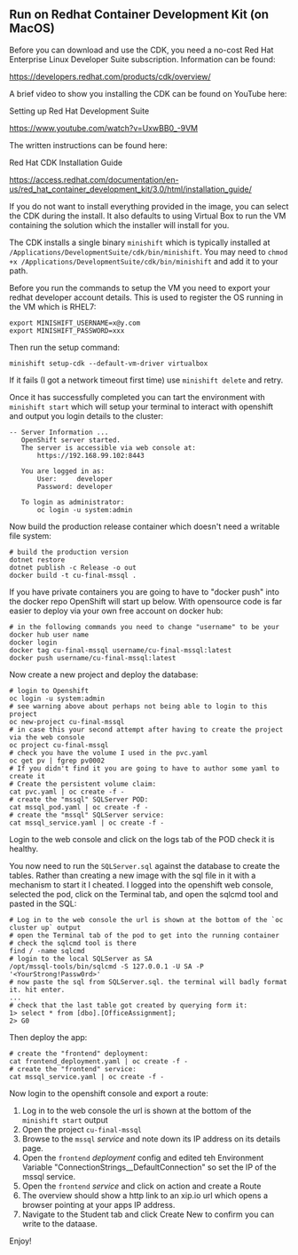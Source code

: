 
## Run on Redhat Container Development Kit (on MacOS)

Before you can download and use the CDK, you need a no-cost Red Hat Enterprise
Linux Developer Suite subscription. Information can be found:

https://developers.redhat.com/products/cdk/overview/

A brief video to show you installing the CDK can be found on YouTube here:

Setting up Red Hat Development Suite

https://www.youtube.com/watch?v=UxwBB0_-9VM

The written instructions can be found here:

Red Hat CDK Installation Guide

https://access.redhat.com/documentation/en-us/red_hat_container_development_kit/3.0/html/installation_guide/

If you do not want to install everything provided in the image, you can select
the CDK during the install. It also defaults to using  Virtual Box to run the
VM containing the solution which the installer will install for you.

The CDK installs a single binary `minishift` which is typically installed at
`/Applications/DevelopmentSuite/cdk/bin/minishift`. You may need to `chmod +x /Applications/DevelopmentSuite/cdk/bin/minishift`
and add it to your path.

Before you run the commands to setup the VM you need to export your redhat developer
account details. This is used to register the OS running in the VM which is RHEL7:

```
export MINISHIFT_USERNAME=x@y.com
export MINISHIFT_PASSWORD=xxx
```

Then run the setup command:

```
minishift setup-cdk --default-vm-driver virtualbox
```

If it fails (I got a network timeout first time) use `minishift delete` and retry.

Once it has successfully completed you can tart the environment with
`minishift start` which will setup your terminal to interact with openshift and
output you login details to the cluster:

```
-- Server Information ...
   OpenShift server started.
   The server is accessible via web console at:
       https://192.168.99.102:8443

   You are logged in as:
       User:     developer
       Password: developer

   To login as administrator:
       oc login -u system:admin
```

Now build the production release container which doesn't need a writable file system:

```
# build the production version
dotnet restore
dotnet publish -c Release -o out
docker build -t cu-final-mssql .
```

If you have private containers you are going to have to "docker push" into the docker repo OpenShift will start up below. With opensource code is far easier to deploy via your own free account on docker hub:

```
# in the following commands you need to change "username" to be your docker hub user name
docker login
docker tag cu-final-mssql username/cu-final-mssql:latest
docker push username/cu-final-mssql:latest
```

Now create a new project and deploy the database:

```
# login to Openshift
oc login -u system:admin
# see warning above about perhaps not being able to login to this project
oc new-project cu-final-mssql
# in case this your second attempt after having to create the project via the web console
oc project cu-final-mssql
# check you have the volume I used in the pvc.yaml
oc get pv | fgrep pv0002
# If you didn't find it you are going to have to author some yaml to create it
# Create the persistent volume claim:
cat pvc.yaml | oc create -f -
# create the "mssql" SQLServer POD:
cat mssql_pod.yaml | oc create -f -
# create the "mssql" SQLServer service:
cat mssql_service.yaml | oc create -f -
```

Login to the web console and click on the logs tab of the POD check it is healthy.

You now need to run the `SQLServer.sql` against the database to create the tables.
Rather than creating a new image with the sql file in it with a mechanism
to start it I cheated. I logged into the openshift web console, selected the pod,
click on the Terminal tab, and open the sqlcmd tool and pasted in the SQL:

```
# Log in to the web console the url is shown at the bottom of the `oc cluster up` output
# open the Terminal tab of the pod to get into the running container
# check the sqlcmd tool is there
find / -name sqlcmd
# login to the local SQLServer as SA
/opt/mssql-tools/bin/sqlcmd -S 127.0.0.1 -U SA -P '<YourStrong!Passw0rd>'
# now paste the sql from SQLServer.sql. the terminal will badly format it. hit enter.
...
# check that the last table got created by querying form it:
1> select * from [dbo].[OfficeAssignment];                                                                                                                           
2> G0
```

Then deploy the app:

```
# create the "frontend" deployment:
cat frontend_deployment.yaml | oc create -f -
# create the "frontend" service:
cat mssql_service.yaml | oc create -f -
```

Now login to the openshift console and export a route:

1. Log in to the web console the url is shown at the bottom of the `minishift start` output
1. Open the project `cu-final-mssql`
1. Browse to the `mssql` *service* and note down its IP address on its details page.
1. Open the `frontend` *deployment* config and edited teh Environment Variable "ConnectionStrings__DefaultConnection" so set the IP of the mssql service.
1. Open the `frontend` *service* and click on action and create a Route
1. The overview should show a http link to an xip.io url which opens a browser pointing at your apps IP address.
1. Navigate to the Student tab and click Create New to confirm you can write to the dataase.

Enjoy!
